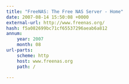 ```yaml
---
title: "FreeNAS: The Free NAS Server - Home"
date: 2007-08-14 15:50:08 +0000
external-url: http://www.freenas.org/
hash: f5a082699bc71cf65537296aeab6a812
annum:
    year: 2007
    month: 08
url-parts:
    scheme: http
    host: www.freenas.org
    path: /

---
```



